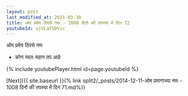 ```yaml
---
layout: post
last_modified_at: 2021-03-30
title: ओम प्रमेय ठिपसे नमः - 1008 दिनों की तपस्या में दिन 72
youtubeId: ujVLaY5DVic
---
```

 
 
 ओम प्रमेय ठिपसे नमः  
 
 -  कोण स्वतः महान तप आहे 
 
  
 
  
 
 
 
 
 
 


{% include youtubePlayer.html id=page.youtubeId %}
 
[Next]({{ site.baseurl }}{% link  split2/_posts/2014-12-11-ओम प्रमाणाच्या नमः - 1008 दिनों की तपस्या में दिन 71.md%})
 
